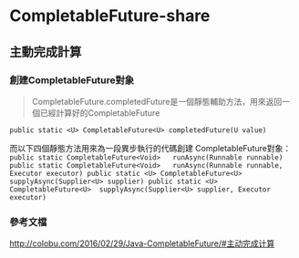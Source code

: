 # CompletableFuture-share

## 主動完成計算

### 創建CompletableFuture對象

> CompletableFuture.completedFuture是一個靜態輔助方法，用來返回一個已經計算好的CompletableFuture

`public static <U> CompletableFuture<U> completedFuture(U value)`

而以下四個靜態方法用來為一段異步執行的代碼創建 CompletableFuture對象：
`
public static CompletableFuture<Void> 	runAsync(Runnable runnable)
public static CompletableFuture<Void> 	runAsync(Runnable runnable, Executor executor)
public static <U> CompletableFuture<U> 	supplyAsync(Supplier<U> supplier)
public static <U> CompletableFuture<U> 	supplyAsync(Supplier<U> supplier, Executor executor)
`

### 參考文檔
http://colobu.com/2016/02/29/Java-CompletableFuture/#主动完成计算